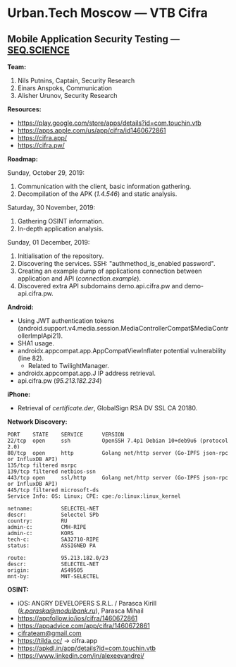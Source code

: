 # Urban.Tech Moscow — VTB Cifra
## Mobile Application Security Testing — [SEQ.SCIENCE](https://seq.science/)

**Team:**
1. Nils Putnins, Captain, Security Research
2. Einars Anspoks, Communication
3. Alisher Urunov, Security Research

**Resources:**
- https://play.google.com/store/apps/details?id=com.touchin.vtb
- https://apps.apple.com/us/app/cifra/id1460672861
- https://cifra.app/
- https://cifra.pw/

**Roadmap:**

Sunday, October 29, 2019:
1. Communication with the client, basic information gathering.
2. Decompilation of the APK (*1.4.546*) and static analysis.

Saturday, 30 November, 2019:
1. Gathering OSINT information.
2. In-depth application analysis.

Sunday, 01 December, 2019:
1. Initialisation of the repository.
2. Discovering the services. SSH: "authmethod_is_enabled password".
3. Creating an example dump of applications connection between application and API (*connection.example*).
4. Discovered extra API subdomains demo.api.cifra.pw and demo-api.cifra.pw.

**Android:**
- Using JWT authentication tokens (android.support.v4.media.session.MediaControllerCompat$MediaControllerImplApi21).
- SHA1 usage.
- androidx.appcompat.app.AppCompatViewInflater potential vulnerability (line 82).
  - Related to TwilightManager.
- androidx.appcompat.app.J IP address retrieval.
- api.cifra.pw (*95.213.182.234*)

**iPhone:**
- Retrieval of *certificate.der*, GlobalSign RSA DV SSL CA 20180.

**Network Discovery:**
```
PORT    STATE    SERVICE      VERSION
22/tcp  open     ssh          OpenSSH 7.4p1 Debian 10+deb9u6 (protocol 2.0)
80/tcp  open     http         Golang net/http server (Go-IPFS json-rpc or InfluxDB API)
135/tcp filtered msrpc
139/tcp filtered netbios-ssn
443/tcp open     ssl/http     Golang net/http server (Go-IPFS json-rpc or InfluxDB API)
445/tcp filtered microsoft-ds
Service Info: OS: Linux; CPE: cpe:/o:linux:linux_kernel
```

```
netname:         SELECTEL-NET
descr:           Selectel SPb
country:         RU
admin-c:         CMH-RIPE
admin-c:         KORS
tech-c:          SA32710-RIPE
status:          ASSIGNED PA

route:           95.213.182.0/23
descr:           SELECTEL-NET
origin:          AS49505
mnt-by:          MNT-SELECTEL
```

**OSINT:**
- iOS: ANGRY DEVELOPERS S.R.L. / Parasca Kirill (*k.paraska@modulbank.ru*), Parasca Mihail
- https://appfollow.io/ios/cifra/1460672861
- https://appadvice.com/app/cifra/1460672861
- cifrateam@gmail.com
- https://tilda.cc/ -> cifra.app
- https://apkdl.in/app/details?id=com.touchin.vtb
- https://www.linkedin.com/in/alexeevandrei/